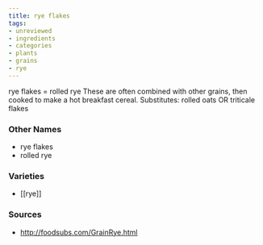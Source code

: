 ```yaml
---
title: rye flakes
tags:
- unreviewed
- ingredients
- categories
- plants
- grains
- rye
---
```

rye flakes = rolled rye These are often combined with other grains, then cooked to make a hot breakfast cereal. Substitutes: rolled oats OR triticale flakes

### Other Names

* rye flakes
* rolled rye

### Varieties

* [[rye]]

### Sources
* http://foodsubs.com/GrainRye.html
